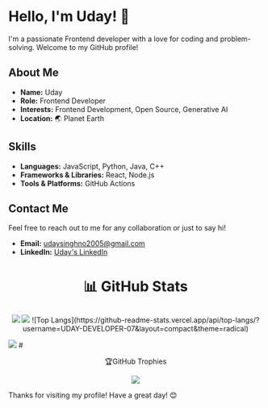 # Hello, I'm Uday! 👋

I'm a passionate Frontend developer with a love for coding and problem-solving. Welcome to my GitHub profile!

## About Me

- **Name:** Uday
- **Role:** Frontend Developer
- **Interests:** Frontend Development, Open Source, Generative AI
- **Location:** 🌏 Planet Earth

## Skills

- **Languages:** JavaScript, Python, Java, C++
- **Frameworks & Libraries:** React, Node.js
- **Tools & Platforms:**  GitHub Actions

## Contact Me

Feel free to reach out to me for any collaboration or just to say hi!

- **Email:** udaysinghno2005@gmail.com
- **LinkedIn:** [Uday's LinkedIn](https://www.linkedin.com/in/uday-coder/)

# <p align="center">📊 GitHub Stats </p>
<p align="center">
<img src="https://github-readme-stats.vercel.app/api?username=UDAY-DEVELOPER-07&theme=dark&hide_border=true&include_all_commits=false&count_private=false"/> <img src="https://github-readme-streak-stats.herokuapp.com/?user=UDAY-DEVELOPER-07&theme=dark&hide_border=true" />
 ![Top Langs](https://github-readme-stats.vercel.app/api/top-langs/?username=UDAY-DEVELOPER-07&layout=compact&theme=radical)
 </p>
 <img  src="https://github-readme-activity-graph.vercel.app/graph?username=UDAY-DEVELOPER-07&bg_color=21232a&color=a8eeff&line=61dafb&point=f0fcff&area=true&hide_border=false" />
# <p align="center">🏆GitHub Trophies</p>
<p align="center"><img src="https://github-profile-trophy.vercel.app/?username=UDAY-DEVELOPER-07&theme=radical&no-frame=false&no-bg=true&margin-w=4"></p>



Thanks for visiting my profile! Have a great day! 😊

